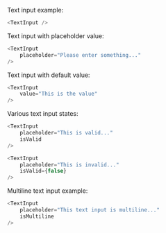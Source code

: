 Text input example:

```js
<TextInput />
```

Text input with placeholder value:

```js
<TextInput
    placeholder="Please enter something..."
/>
```

Text input with default value:

```js
<TextInput
    value="This is the value"
/>
```

Various text input states:

```js
<TextInput
    placeholder="This is valid..."
    isValid
/>

<TextInput
    placeholder="This is invalid..."
    isValid={false}
/>
```

Multiline text input example:

```js
<TextInput
    placeholder="This text input is multiline..."
    isMultiline
/>
```
